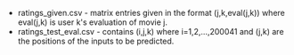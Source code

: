 - ratings_given.csv - matrix entries given in the format (j,k,eval(j,k)) where eval(j,k) is user k's evaluation of movie j.
- ratings_test_eval.csv - contains (i,j,k) where i=1,2,…,200041 and (j,k) are the positions of the inputs to be predicted.